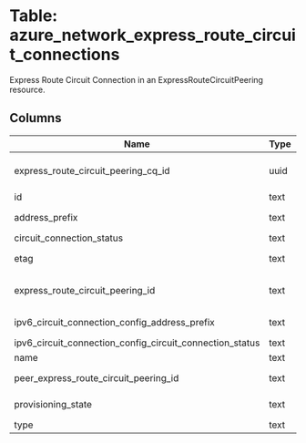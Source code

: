 
# Table: azure_network_express_route_circuit_connections
Express Route Circuit Connection in an ExpressRouteCircuitPeering resource.
## Columns
| Name        | Type           | Description  |
| ------------- | ------------- | -----  |
|express_route_circuit_peering_cq_id|uuid|Unique CloudQuery ID of azure_network_express_route_circuit_peerings table (FK)|
|id|text|Resource ID.|
|address_prefix|text|/29 IP address space to carve out Customer addresses for tunnels.|
|circuit_connection_status|text|Express Route Circuit connection state.|
|etag|text|A unique read-only string that changes whenever the resource is updated.|
|express_route_circuit_peering_id|text|Reference to Express Route Circuit Private Peering Resource of the circuit initiating connection.|
|ipv6_circuit_connection_config_address_prefix|text|/125 IP address space to carve out customer addresses for global reach.|
|ipv6_circuit_connection_config_circuit_connection_status|text|Express Route Circuit connection state.|
|name|text|Resource name.|
|peer_express_route_circuit_peering_id|text|Reference to Express Route Circuit Private Peering Resource of the peered circuit.|
|provisioning_state|text|The provisioning state of the express route circuit connection resource.|
|type|text|Resource type.|
